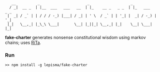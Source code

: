 ```
   __          _                      _                   _
  / _|  __ _  | |__  ___   ___   __  | |_    __ _   _ _  | |_   ___   _ _
 |  _| / _` | | / / / -_) |___| / _| | ' \  / _` | | '_| |  _| / -_) | '_|
 |_|   \__,_| |_\_\ \___|       \__| |_||_| \__,_| |_|    \__| \___| |_|

```

**fake-charter** generates nonsense constitutional wisdom using markov chains; uses [RiTa](http://rednoise.org/rita).

### Run
```
>> npm install -g lepisma/fake-charter
```
